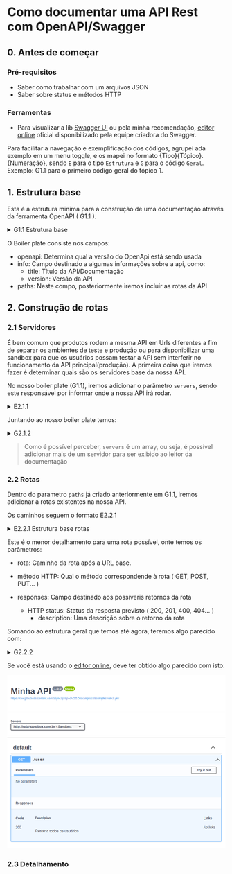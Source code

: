 # Como documentar uma API Rest com OpenAPI/Swagger

## 0. Antes de começar

### Pré-requisitos

- Saber como trabalhar com um arquivos JSON
- Saber sobre status e métodos HTTP

### Ferramentas

- Para visualizar a lib [Swagger UI](https://swagger.io/tools/swagger-ui/) ou pela minha recomendação, [editor online](https://editor-next.swagger.io/) oficial disponibilizado pela equipe criadora do Swagger.

Para facilitar a navegação e exemplificação dos códigos, agrupei ada exemplo em um menu toggle, e os mapei no formato {Tipo}{Tópico}.{Numeração}, sendo `E` para o tipo `Estrutura` e `G` para o código `Geral`.
Exemplo: G1.1 para o primeiro código geral do tópico 1.

## 1. Estrutura base

Esta é a estrutura minima para a construção de uma documentação através da ferramenta OpenAPI ( G1.1 ).

<details>
<summary>G1.1 Estrutura base</summary>

```json
{
  "openapi": "3.0.3",
  "info": {
    "title": "Minha API",
    "version": "1.0.0"
  },
  "paths": {}
}
```

</details>

O Boiler plate consiste nos campos:

- openapi: Determina qual a versão do OpenApi está sendo usada
- info: Campo destinado a algumas informações sobre a api, como:
  - title: Título da API/Documentação
  - version: Versão da API
- paths: Neste compo, posteriormente iremos incluir as rotas da API

## 2. Construção de rotas

### 2.1 Servidores

É bem comum que produtos rodem a mesma API em Urls diferentes a fim de separar os ambientes de teste e produção ou para disponibilizar uma sandbox para que os usuários possam testar a API sem interferir no funcionamento da API principal(produção). A primeira coisa que iremos fazer é determinar quais são os servidores base da nossa API.

No nosso boiler plate (G1.1), iremos adicionar o parâmetro `servers`, sendo este responsável por informar onde a nossa API irá rodar.

<details>
<summary>E2.1.1</summary>

```json
  "servers": [
    {
      "url": "http://rota-sandbox.com.br",
      "description": "Sandbox"
    }
  ]
```

</details>

Juntando ao nosso boiler plate temos:

<details>
<summary>G2.1.2</summary>

```json
{
  "openapi": "3.0.3",
  "info": {
    "title": "Minha API",
    "version": "1.0.0"
  },
  "servers": [
    {
      "url": "http://rota-sandbox.com.br",
      "description": "Sandbox"
    }
  ],
  "paths": {}
}
```

</details>

> Como é possível perceber, `servers` é um array, ou seja, é possível adicionar mais de um servidor para ser exibido ao leitor da documentação

### 2.2 Rotas

Dentro do parametro `paths` já criado anteriormente em G1.1, iremos adicionar a rotas existentes na nossa API.

Os caminhos seguem o formato E2.2.1

<details>
<summary>E2.2.1 Estrutura base rotas</summary>

```json
{
  "/{rota}": {
    "{método HTTP}": {
      "responses": {
        "{HTTP status}": { "description": "{descrição}" }
      }
    }
  }
}
```

Exemplo:

```json

  "/user": {
    "get": {
      "responses": {
        "200": { "description": "Retorna todos os usuários" }
      }
    }
  }

```

</details>

Este é o menor detalhamento para uma rota possível, onte temos os parâmetros:

- rota: Caminho da rota após a URL base.
- método HTTP: Qual o método correspondende à rota ( GET, POST, PUT... )
- responses: Campo destinado aos possíveris retornos da rota

  - HTTP status: Status da resposta previsto ( 200, 201, 400, 404... )
    - description: Uma descrição sobre o retorno da rota

Somando ao estrutura geral que temos até agora, teremos algo parecido com:

<details>
<summary>G2.2.2</summary>

```json
{
  "openapi": "3.0.3",
  "info": {
    "title": "Minha API",
    "version": "1.0.0"
  },
  "servers": [
    {
      "url": "http://rota-sandbox.com.br",
      "description": "Sandbox"
    }
  ],
  "paths": {
    "/user": {
      "get": {
        "responses": {
          "200": { "description": "Retorna todos os usuários" }
        }
      }
    }
  }
}
```

</details>

Se você está usando o [editor online](), deve ter obtido algo parecido com isto:

<img src="minimal-doc.png"/>

### 2.3 Detalhamento
